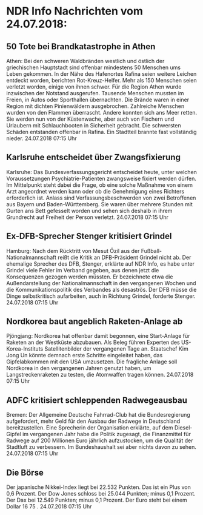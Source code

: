 # NDR Info Nachrichten vom 24.07.2018:


## 50 Tote bei Brandkatastrophe in Athen
Athen:	Bei den schweren Waldbränden westlich und östlich der griechischen Hauptstadt sind offenbar mindestens 50 Menschen ums Leben gekommen. In der Nähe des Hafenortes Rafina seien weitere Leichen entdeckt worden, berichten Rot-Kreuz-Helfer. Mehr als 150 Menschen seien verletzt worden, einige von ihnen schwer. Für die Region Athen wurde inzwischen der Notstand ausgerufen. Tausende Menschen mussten im Freien, in Autos oder Sporthallen übernachten. Die Brände waren in einer Region mit dichten Pinienwäldern ausgebrochen. Zahlreiche Menschen wurden von den Flammen überrascht. Andere konnten sich ans Meer retten. Sie werden nun von der Küstenwache, aber auch von Fischern und Urlaubern mit Schlauchbooten in Sicherheit gebracht. Die schwersten Schäden entstanden offenbar in Rafina. Ein Stadtteil brannte fast vollständig nieder. 24.07.2018 07:15 Uhr 

## Karlsruhe entscheidet über Zwangsfixierung
Karlsruhe: Das Bundesverfassungsgericht entscheidet heute, unter welchen Voraussetzungen Psychiatrie-Patienten zwangsweise fixiert werden dürfen. Im Mittelpunkt steht dabei die Frage, ob eine solche Maßnahme von einem Arzt angeordnet werden kann oder ob die Genehmigung eines Richters erforderlich ist. Anlass sind Verfassungsbeschwerden von zwei Betroffenen aus Bayern und Baden-Württemberg. Sie waren über mehrere Stunden mit Gurten ans Bett gefesselt worden und sehen sich deshalb in ihrem Grundrecht auf Freiheit der Person verletzt. 24.07.2018 07:15 Uhr 

## Ex-DFB-Sprecher Stenger kritisiert Grindel
Hamburg: Nach dem Rücktritt von Mesut Özil aus der Fußball-Nationalmannschaft reißt die Kritik an DFB-Präsident Grindel nicht ab. Der ehemalige Sprecher des DFB, Stenger, erklärte auf NDR Info, es habe unter Grindel viele Fehler im Verband gegeben, aus denen jetzt die Konsequenzen gezogen werden müssten. Er bezeichnete etwa die Außendarstellung der Nationalmannschaft in den vergangenen Wochen und die Kommunikationspolitik des Verbandes als desaströs. Der DFB müsse die Dinge selbstkritisch aufarbeiten, auch in Richtung Grindel, forderte Stenger. 24.07.2018 07:15 Uhr 

## Nordkorea baut angeblich Raketen-Anlage ab
Pjöngjang:	Nordkorea hat offenbar damit begonnen, eine Start-Anlage für Raketen an der Westküste abzubauen. Als Beleg führen Experten des US-Korea-Instituts Satellitenbilder der vergangenen Tage an. Staatschef Kim Jong Un könnte demnach erste Schritte eingeleitet haben, das Gipfelabkommen mit den USA umzusetzen. Die fragliche Anlage soll Nordkorea in den vergangenen Jahren genutzt haben, um Langstreckenraketen zu testen, die Atomwaffen tragen können. 24.07.2018 07:15 Uhr 

## ADFC kritisiert schleppenden Radwegeausbau
Bremen: Der Allgemeine Deutsche Fahrrad-Club hat die Bundesregierung aufgefordert, mehr Geld für den Ausbau der Radwege in Deutschland bereitzustellen. Eine Sprecherin der Organisation erklärte, auf dem Diesel-Gipfel im vergangenen Jahr habe die Politik zugesagt, die Finanzmittel für Radwege auf 200 Millionen Euro jährlich aufzustocken, um die Qualität der Stadtluft zu verbessern. Im Bundeshaushalt sei aber nichts davon zu sehen. 24.07.2018 07:15 Uhr 

## Die Börse
Der japanische Nikkei-Index liegt bei  22.532  Punkten. Das ist ein Plus von  0,6  Prozent. Der Dow Jones schloss bei  25.044  Punkten; minus  0,1  Prozent. Der Dax bei  12.549  Punkten; minus  0,1  Prozent. Der Euro steht bei einem Dollar  16 75 . 24.07.2018 07:15 Uhr 

